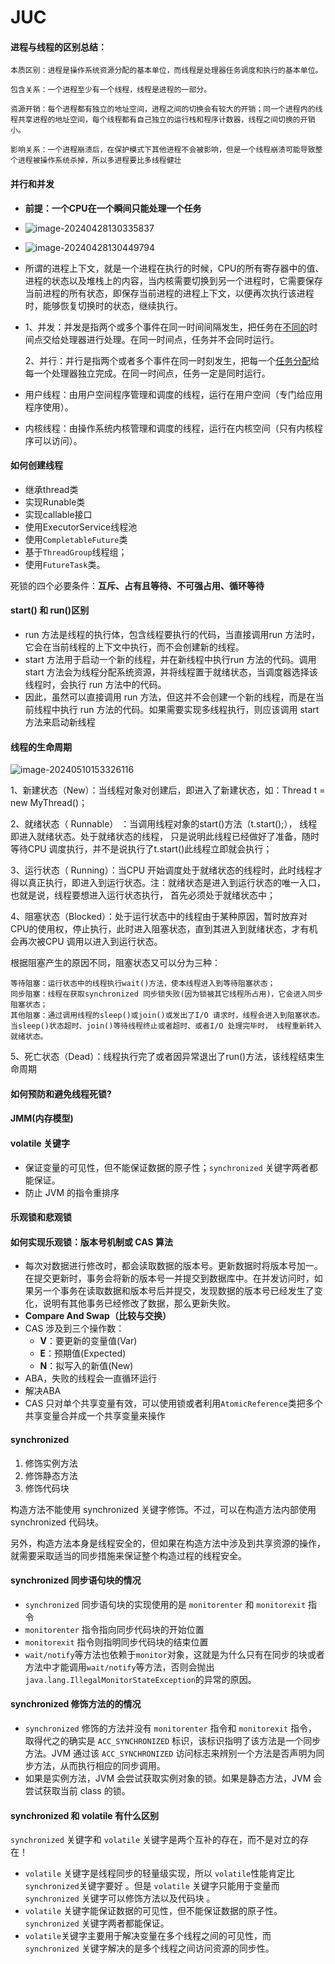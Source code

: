 # JUC 

#### 进程与线程的区别总结：

    本质区别：进程是操作系统资源分配的基本单位，而线程是处理器任务调度和执行的基本单位。
    
    包含关系：一个进程至少有一个线程，线程是进程的一部分。
    
    资源开销：每个进程都有独立的地址空间，进程之间的切换会有较大的开销；同一个进程内的线程共享进程的地址空间，每个线程都有自己独立的运行栈和程序计数器，线程之间切换的开销小。
    
    影响关系：一个进程崩溃后，在保护模式下其他进程不会被影响，但是一个线程崩溃可能导致整个进程被操作系统杀掉，所以多进程要比多线程健壮
#### 并行和并发

* **前提：一个CPU在一个瞬间只能处理一个任务**

* ![image-20240428130335837](C:/Users/WSJ/Desktop/704Sync_dataStructure/dataStructure/%E7%AC%AC%E4%B8%80%E8%BD%AE%E5%85%AB%E8%82%A1%E7%AC%94%E8%AE%B0/%E8%87%AA%E5%B7%B1%E8%AE%B0%E5%BD%95/JUC.assets/image-20240428130335837.png)

* ![image-20240428130449794](C:/Users/WSJ/Desktop/704Sync_dataStructure/dataStructure/%E7%AC%AC%E4%B8%80%E8%BD%AE%E5%85%AB%E8%82%A1%E7%AC%94%E8%AE%B0/%E8%87%AA%E5%B7%B1%E8%AE%B0%E5%BD%95/JUC.assets/image-20240428130449794.png)

* 所谓的进程上下文，就是一个进程在执行的时候，CPU的所有寄存器中的值、进程的状态以及堆栈上的内容，当内核需要切换到另一个进程时，它需要保存当前进程的所有状态，即保存当前进程的进程上下文，以便再次执行该进程时，能够恢复切换时的状态，继续执行。

* 1、并发：并发是指两个或多个事件在同一时间间隔发生，把任务在[不同的](https://so.csdn.net/so/search?q=不同的&spm=1001.2101.3001.7020)时间点交给处理器进行处理。在同一时间点，任务并不会同时运行。

  2、并行：并行是指两个或者多个事件在同一时刻发生，把每一个[任务分配](https://so.csdn.net/so/search?q=任务分配&spm=1001.2101.3001.7020)给每一个处理器独立完成。在同一时间点，任务一定是同时运行。

* 用户线程：由用户空间程序管理和调度的线程，运行在用户空间（专门给应用程序使用）。

* 内核线程：由操作系统内核管理和调度的线程，运行在内核空间（只有内核程序可以访问）。

#### 如何创建线程

* 继承thread类
* 实现Runable类
* 实现callable接口
* 使用ExecutorService线程池
* 使用`CompletableFuture`类
* 基于`ThreadGroup`线程组；
*  使用`FutureTask`类。

死锁的四个必要条件：**互斥、占有且等待、不可强占用、循环等待**

#### start() 和 run()区别

* run 方法是线程的执行体，包含线程要执行的代码，当直接调用run 方法时，它会在当前线程的上下文中执行，而不会创建新的线程。
* start 方法用于启动一个新的线程，并在新线程中执行run 方法的代码。调用 start 方法会为线程分配系统资源，并将线程置于就绪状态，当调度器选择该线程时，会执行 run 方法中的代码。
* 因此，虽然可以直接调用 run 方法，但这并不会创建一个新的线程，而是在当前线程中执行 run 方法的代码。如果需要实现多线程执行，则应该调用 start方法来启动新线程

#### 线程的生命周期

![image-20240510153326116](C:/Users/WSJ/Desktop/704Sync_dataStructure/dataStructure/%E7%AC%AC%E4%B8%80%E8%BD%AE%E5%85%AB%E8%82%A1%E7%AC%94%E8%AE%B0/%E8%87%AA%E5%B7%B1%E8%AE%B0%E5%BD%95/JUC.assets/image-20240510153326116.png)

1、新建状态（New）：当线程对象对创建后，即进入了新建状态，如：Thread t = new MyThread()；

2、就绪状态（ Runnable） ：当调用线程对象的start()方法（t.start();）， 线程即进入就绪状态。处于就绪状态的线程， 只是说明此线程已经做好了准备，随时等待CPU 调度执行，并不是说执行了t.start()此线程立即就会执行；

3、运行状态（ Running）：当CPU 开始调度处于就绪状态的线程时，此时线程才得以真正执行，即进入到运行状态。注：就绪状态是进入到运行状态的唯一入口， 也就是说，线程要想进入运行状态执行， 首先必须处于就绪状态中；

4、阻塞状态（Blocked）：处于运行状态中的线程由于某种原因，暂时放弃对CPU的使用权，停止执行，此时进入阻塞状态，直到其进入到就绪状态，才有机会再次被CPU 调用以进入到运行状态。

根据阻塞产生的原因不同，阻塞状态又可以分为三种：

    等待阻塞：运行状态中的线程执行wait()方法，使本线程进入到等待阻塞状态；
    同步阻塞：线程在获取synchronized 同步锁失败(因为锁被其它线程所占用)，它会进入同步阻塞状态；
    其他阻塞：通过调用线程的sleep()或join()或发出了I/O 请求时，线程会进入到阻塞状态。当sleep()状态超时、join()等待线程终止或者超时、或者I/O 处理完毕时， 线程重新转入就绪状态。

5、死亡状态（Dead）：线程执行完了或者因异常退出了run()方法，该线程结束生命周期

#### 如何预防和避免线程死锁?

#### JMM(内存模型)

#### volatile 关键字

* 保证变量的可见性，但不能保证数据的原子性；`synchronized` 关键字两者都能保证。
* 防止 JVM 的指令重排序

#### 乐观锁和悲观锁

#### 如何实现乐观锁：版本号机制或 CAS 算法

* 每次对数据进行修改时，都会读取数据的版本号。更新数据时将版本号加一。在提交更新时，事务会将新的版本号一并提交到数据库中。在并发访问时，如果另一个事务在读取数据和版本号后并提交，发现数据的版本号已经发生了变化，说明有其他事务已经修改了数据，那么更新失败。
* **Compare And Swap（比较与交换）**
* CAS 涉及到三个操作数：
  - **V**：要更新的变量值(Var)
  - **E**：预期值(Expected)
  - **N**：拟写入的新值(New)
* ABA，失败的线程会一直循环运行
* 解决ABA
* CAS 只对单个共享变量有效，可以使用锁或者利用`AtomicReference`类把多个共享变量合并成一个共享变量来操作

#### synchronized

1. 修饰实例方法
2. 修饰静态方法
3. 修饰代码块

构造方法不能使用 synchronized 关键字修饰。不过，可以在构造方法内部使用 synchronized 代码块。

另外，构造方法本身是线程安全的，但如果在构造方法中涉及到共享资源的操作，就需要采取适当的同步措施来保证整个构造过程的线程安全。

#### synchronized 同步语句块的情况

* `synchronized` 同步语句块的实现使用的是 `monitorenter` 和 `monitorexit` 指令
* `monitorenter` 指令指向同步代码块的开始位置
* `monitorexit` 指令则指明同步代码块的结束位置
* `wait/notify`等方法也依赖于`monitor`对象，这就是为什么只有在同步的块或者方法中才能调用`wait/notify`等方法，否则会抛出`java.lang.IllegalMonitorStateException`的异常的原因。

#### synchronized 修饰方法的的情况

* `synchronized` 修饰的方法并没有 `monitorenter` 指令和 `monitorexit` 指令，取得代之的确实是 `ACC_SYNCHRONIZED` 标识，该标识指明了该方法是一个同步方法。JVM 通过该 `ACC_SYNCHRONIZED` 访问标志来辨别一个方法是否声明为同步方法，从而执行相应的同步调用。
* 如果是实例方法，JVM 会尝试获取实例对象的锁。如果是静态方法，JVM 会尝试获取当前 class 的锁。

#### synchronized 和 volatile 有什么区别

`synchronized` 关键字和 `volatile` 关键字是两个互补的存在，而不是对立的存在！

- `volatile` 关键字是线程同步的轻量级实现，所以 `volatile`性能肯定比`synchronized`关键字要好 。但是 `volatile` 关键字只能用于变量而 `synchronized` 关键字可以修饰方法以及代码块 。
- `volatile` 关键字能保证数据的可见性，但不能保证数据的原子性。`synchronized` 关键字两者都能保证。
- `volatile`关键字主要用于解决变量在多个线程之间的可见性，而 `synchronized` 关键字解决的是多个线程之间访问资源的同步性。

